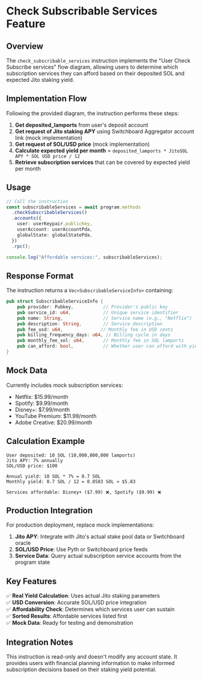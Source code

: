 # Check Subscribable Services Feature

## Overview

The `check_subscribable_services` instruction implements the "User Check Subscribe services" flow diagram, allowing users to determine which subscription services they can afford based on their deposited SOL and expected Jito staking yield.

## Implementation Flow

Following the provided diagram, the instruction performs these steps:

1. **Get deposited_lamports** from user's deposit account
2. **Get request of Jito staking APY** using Switchboard Aggregator account link (mock implementation)
3. **Get request of SOL/USD price** (mock implementation)
4. **Calculate expected yield per month** = `deposited_lamports * JitoSOL APY * SOL USD price / 12`
5. **Retrieve subscription services** that can be covered by expected yield per month

## Usage

```typescript
// Call the instruction
const subscribableServices = await program.methods
  .checkSubscribableServices()
  .accounts({
    user: userKeypair.publicKey,
    userAccount: userAccountPda,
    globalState: globalStatePda,
  })
  .rpc();

console.log("Affordable services:", subscribableServices);
```

## Response Format

The instruction returns a `Vec<SubscribableServiceInfo>` containing:

```rust
pub struct SubscribableServiceInfo {
    pub provider: Pubkey,           // Provider's public key
    pub service_id: u64,            // Unique service identifier
    pub name: String,               // Service name (e.g., "Netflix")
    pub description: String,        // Service description
    pub fee_usd: u64,              // Monthly fee in USD cents
    pub billing_frequency_days: u64, // Billing cycle in days
    pub monthly_fee_sol: u64,       // Monthly fee in SOL lamports
    pub can_afford: bool,           // Whether user can afford with yield
}
```

## Mock Data

Currently includes mock subscription services:

- Netflix: $15.99/month
- Spotify: $9.99/month
- Disney+: $7.99/month
- YouTube Premium: $11.99/month
- Adobe Creative: $20.99/month

## Calculation Example

```
User deposited: 10 SOL (10,000,000,000 lamports)
Jito APY: 7% annually
SOL/USD price: $100

Annual yield: 10 SOL * 7% = 0.7 SOL
Monthly yield: 0.7 SOL / 12 = 0.0583 SOL ≈ $5.83

Services affordable: Disney+ ($7.99) ❌, Spotify ($9.99) ❌
```

## Production Integration

For production deployment, replace mock implementations:

1. **Jito APY**: Integrate with Jito's actual stake pool data or Switchboard oracle
2. **SOL/USD Price**: Use Pyth or Switchboard price feeds
3. **Service Data**: Query actual subscription service accounts from the program state

## Key Features

✅ **Real Yield Calculation**: Uses actual Jito staking parameters  
✅ **USD Conversion**: Accurate SOL/USD price integration  
✅ **Affordability Check**: Determines which services user can sustain  
✅ **Sorted Results**: Affordable services listed first  
✅ **Mock Data**: Ready for testing and demonstration

## Integration Notes

This instruction is read-only and doesn't modify any account state. It provides users with financial planning information to make informed subscription decisions based on their staking yield potential.
